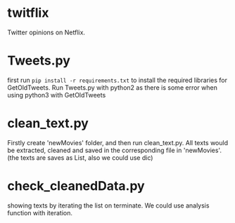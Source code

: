 # twitflix
Twitter opinions on Netflix.


# Tweets.py
first run `pip install -r requirements.txt` to install the required libraries for GetOldTweets.
Run Tweets.py with python2 as there is some error when using python3 with GetOldTweets

# clean_text.py
Firstly create 'newMovies' folder, and then run clean_text.py. All texts would be extracted, cleaned and saved in the corresponding file in 'newMovies'. (the texts are saves as List, also we could use dic)

# check_cleanedData.py
showing texts by iterating the list on terminate. We could use analysis function with iteration.
